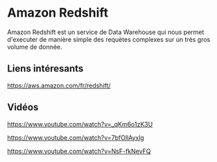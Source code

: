 # Amazon Redshift

Amazon Redshift est un service de Data Warehouse qui nous permet d'executer de manière simple des requètes complexes sur un très gros volume de donnée.

## Liens intéresants

https://aws.amazon.com/fr/redshift/

## Vidéos

https://www.youtube.com/watch?v=_qKm6o1zK3U

https://www.youtube.com/watch?v=7bfOllAyxlg

https://www.youtube.com/watch?v=NsF-fkNevFQ
